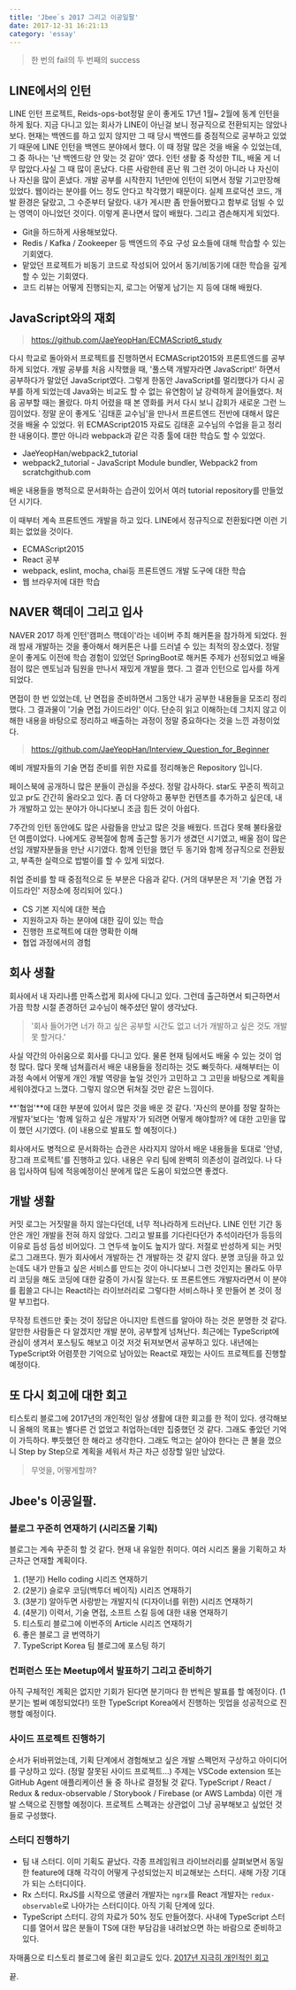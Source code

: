 ```yaml
---
title: 'Jbee`s 2017 그리고 이공일팔'
date: 2017-12-31 16:21:13
category: 'essay'
---
```


> 한 번의 fail의 두 번째의 success

## LINE에서의 인턴

LINE 인턴 프로젝트, Reids-ops-bot정말 운이 좋게도 17년 1월~ 2월에 동계 인턴을 하게 됬다. 지금 다니고 있는 회사가 LINE이 아닌걸 보니 정규직으로 전환되지는 않았나보다. 현재는 백엔드를 하고 있지 않지만 그 때 당시 백엔드를 중점적으로 공부하고 있었기 때문에 LINE 인턴을 백엔드 분야에서 했다. 이 때 정말 많은 것을 배울 수 있었는데, 그 중 하나는 '난 백엔드랑 안 맞는 것 같아' 였다.
인턴 생활 중 작성한 TIL, 배울 게 너무 많았다.사실 그 때 많이 혼났다. 다른 사람한테 혼난 뭐 그런 것이 아니라 나 자신이 나 자신을 많이 혼냈다. 개발 공부를 시작한지 1년만에 인턴이 되면서 정말 기고만장해 있었다. 웹이라는 분야를 어느 정도 안다고 착각했기 때문이다. 실제 프로덕션 코드, 개발 환경은 달랐고, 그 수준부터 달랐다. 내가 게시판 좀 만들어봤다고 함부로 덤빌 수 있는 영역이 아니었던 것이다. 이렇게 혼나면서 많이 배웠다. 그리고 겸손해지게 되었다.

- Git을 하드하게 사용해보았다.
- Redis / Kafka / Zookeeper 등 백엔드의 주요 구성 요소들에 대해 학습할 수 있는 기회였다.
- 맡았던 프로젝트가 비동기 코드로 작성되어 있어서 동기/비동기에 대한 학습을 깊게 할 수 있는 기회였다.
- 코드 리뷰는 어떻게 진행되는지, 로그는 어떻게 남기는 지 등에 대해 배웠다.

## JavaScript와의 재회

> https://github.com/JaeYeopHan/ECMAScript6_study

다시 학교로 돌아와서 프로젝트를 진행하면서 ECMAScript2015와 프론트엔드를 공부하게 되었다. 개발 공부를 처음 시작했을 때, '풀스택 개발자라면 JavaScript!' 하면서 공부하다가 말았던 JavaScript였다. 그렇게 한동안 JavaScript를 멀리했다가 다시 공부를 하게 되었는데 Java와는 비교도 할 수 없는 유연함이 날 강력하게 끌어들였다. 처음 공부할 때는 몰랐다. 마치 어렸을 때 본 영화를 커서 다시 보니 감회가 새로운 그런 느낌이었다. 정말 운이 좋게도 '김태훈 교수님'을 만나서 프론트엔드 전반에 대해서 많은 것을 배울 수 있었다. 위 ECMAScript2015 자료도 김태훈 교수님의 수업을 듣고 정리한 내용이다. 뿐만 아니라 webpack과 같은 각종 툴에 대한 학습도 할 수 있었다.

- JaeYeopHan/webpack2_tutorial
- webpack2_tutorial - JavaScript Module bundler, Webpack2 from scratchgithub.com

배운 내용들을 병적으로 문서화하는 습관이 있어서 여러 tutorial repository를 만들었던 시기다.

이 때부터 계속 프론트엔드 개발을 하고 있다. LINE에서 정규직으로 전환됬다면 이런 기회는 없었을 것이다.

- ECMAScript2015
- React 공부
- webpack, eslint, mocha, chai등 프론트엔드 개발 도구에 대한 학습
- 웹 브라우저에 대한 학습

## NAVER 핵데이 그리고 입사

NAVER 2017 하계 인턴'캠퍼스 핵데이'라는 네이버 주최 해커톤을 참가하게 되었다. 원래 밤새 개발하는 것을 좋아해서 해커톤은 나를 드러낼 수 있는 최적의 장소였다. 정말 운이 좋게도 이전에 학습 경험이 있었던 SpringBoot로 해커톤 주제가 선정되었고 배울 점이 많은 멘토님과 팀원을 만나서 재밌게 개발을 했다. 그 결과 인턴으로 입사를 하게 되었다.

면접이 한 번 있었는데, 난 면접을 준비하면서 그동안 내가 공부한 내용들을 모조리 정리했다. 그 결과물이 '기술 면접 가이드라인' 이다. 단순히 읽고 이해하는데 그치지 않고 이해한 내용을 바탕으로 정리하고 배출하는 과정이 정말 중요하다는 것을 느낀 과정이었다.

> https://github.com/JaeYeopHan/Interview_Question_for_Beginner

예비 개발자들의 기술 면접 준비를 위한 자료를 정리해놓은 Repository 입니다.

페이스북에 공개하니 많은 분들이 관심을 주셨다. 정말 감사하다. star도 꾸준히 찍히고 있고 pr도 간간히 올라오고 있다. 좀 더 다양하고 풍부한 컨텐츠를 추가하고 싶은데, 내가 개발하고 있는 분야가 아니다보니 조금 힘든 것이 아쉽다.

7주간의 인턴 동안에도 많은 사람들을 만났고 많은 것을 배웠다. 뜨겁다 못해 불타올랐던 여름이었다. 나에게도 광복절에 함께 출근할 동기가 생겼던 시기였고, 배울 점이 많은 선임 개발자분들을 만난 시기였다. 함께 인턴을 했던 두 동기와 함께 정규직으로 전환됬고, 부족한 실력으로 밥벌이를 할 수 있게 되었다.

취업 준비를 할 때 중점적으로 둔 부분은 다음과 같다. (거의 대부분은 저 '기술 면접 가이드라인' 저장소에 정리되어 있다.)

- CS 기본 지식에 대한 복습
- 지원하고자 하는 분야에 대한 깊이 있는 학습
- 진행한 프로젝트에 대한 명확한 이해
- 협업 과정에서의 경험

## 회사 생활

회사에서 내 자리나름 만족스럽게 회사에 다니고 있다. 그런데 출근하면서 퇴근하면서 가끔 학창 시절 존경하던 교수님이 해주셨던 말이 생각났다.

> '회사 들어가면 너가 하고 싶은 공부할 시간도 없고 너가 개발하고 싶은 것도 개발 못 할거다.'

사실 약간의 아쉬움으로 회사를 다니고 있다. 물론 현재 팀에서도 배울 수 있는 것이 엄청 많다. 많다 못해 넘쳐흘러서 배운 내용들을 정리하는 것도 빠듯하다. 새해부터는 이 과정 속에서 어떻게 개인 개발 역량을 높일 것인가 고민하고 그 고민을 바탕으로 계획을 세워야겠다고 느꼈다. 그렇지 않으면 뒤쳐질 것만 같은 느낌이다.

**'협업'**에 대한 부분에 있어서 많은 것을 배운 것 같다. '자신의 분야를 정말 잘하는 개발자'보다는 '함께 일하고 싶은 개발자'가 되려면 어떻게 해야할까? 에 대한 고민을 많이 했던 시기였다. (이 내용으로 발표도 할 예정이다.)

회사에서도 병적으로 문서화하는 습관은 사라지지 않아서 배운 내용들을 토대로 '안녕, 장그래 프로젝트'를 진행하고 있다. 내용은 우리 팀에 완벽히 의존성이 걸려있다. 나 다음 입사하여 팀에 적응예정이신 분에게 많은 도움이 되었으면 좋겠다.

## 개발 생활

커밋 로그는 거짓말을 하지 않는다던데, 너무 적나라하게 드러난다. LINE 인턴 기간 동안은 개인 개발을 전혀 하지 않았다. 그리고 발표를 기다린다던가 추석이라던가 등등의 이유로 듬성 듬성 비어있다. 그 연두색 높이도 높지가 않다. 저절로 반성하게 되는 커밋 로그 그래프다.
뭔가 회사에서 개발하는 건 개발하는 것 같지 않다. 분명 코딩을 하고 있는데도 내가 만들고 싶은 서비스를 만드는 것이 아니다보니 그런 것인지는 몰라도 아무리 코딩을 해도 코딩에 대한 갈증이 가시질 않는다. 또 프론트엔드 개발자라면서 이 분야를 휩쓸고 다니는 React라는 라이브러리로 그렇다한 서비스하나 못 만들어 본 것이 정말 부끄럽다.

무작정 트렌드만 좇는 것이 정답은 아니지만 트렌드를 알아야 하는 것은 분명한 것 같다. 알만한 사람들은 다 알겠지만 개발 분야, 공부할게 넘쳐난다. 최근에는 TypeScript에 관심이 생겨서 포스팅도 해보고 이것 저것 뒤져보면서 공부하고 있다. 내년에는 TypeScript와 어렴풋한 기억으로 남아있는 React로 재밌는 사이드 프로젝트를 진행할 예정이다.

## 또 다시 회고에 대한 회고

티스토리 블로그에 2017년의 개인적인 일상 생활에 대한 회고를 한 적이 있다. 생각해보니 올해의 목표는 별다른 건 없었고 취업하는데만 집중했던 것 같다. 그래도 좋았던 기억이 가득하다. 뿌듯했던 한 해라고 생각한다. 그래도 먹고는 살아야 한다는 큰 불을 껐으니 Step by Step으로 계획을 세워서 차근 차근 성장할 일만 남았다.

> 무엇을, 어떻게할까?

## Jbee's 이공일팔.

### 블로그 꾸준히 연재하기 (시리즈물 기획)

블로그는 계속 꾸준히 할 것 같다. 현재 내 유일한 취미다. 여러 시리즈 물을 기획하고 차근차근 연재할 계획이다.

1. (1분기) Hello coding 시리즈 연재하기
2. (2분기) 슬로우 코딩(백투더 베이직) 시리즈 연재하기
3. (3분기) 알아두면 사랑받는 개발지식 (디자이너를 위한) 시리즈 연재하기
4. (4분기) 이력서, 기술 면접, 소프트 스킬 등에 대한 내용 연재하기
5. 티스토리 블로그에 이번주의 Article 시리즈 연재하기
6. 좋은 블로그 글 번역하기
7. TypeScript Korea 팀 블로그에 포스팅 하기

### 컨퍼런스 또는 Meetup에서 발표하기 그리고 준비하기

아직 구체적인 계획은 없지만 기회가 된다면 분기마다 한 번씩은 발표를 할 예정이다. (1분기는 벌써 예정되었다!) 또한 TypeScript Korea에서 진행하는 밋업을 성공적으로 진행할 예정이다.

### 사이드 프로젝트 진행하기

순서가 뒤바뀌었는데, 기획 단계에서 경험해보고 싶은 개발 스펙먼저 구상하고 아이디어를 구상하고 있다. (정말 잘못된 사이드 프로젝트…) 주제는 VSCode extension 또는 GitHub Agent 애플리케이션 둘 중 하나로 결정될 것 같다.
TypeScript / React / Redux & redux-observable / Storybook / Firebase (or AWS Lambda) 이런 개발 스택으로 진행할 예정이다. 프로젝트 스펙과는 상관없이 그냥 공부해보고 싶었던 것들로 구성했다.

### 스터디 진행하기

- 팀 내 스터디. 이미 기획도 끝났다. 각종 프레임워크 라이브러리를 살펴보면서 동일한 feature에 대해 각각이 어떻게 구성되었는지 비교해보는 스터디. 새해 가장 기대가 되는 스터디이다.
- Rx 스터디. RxJS를 시작으로 앵귤러 개발자는 `ngrx`를 React 개발자는 `redux-observable`로 나아가는 스터디이다. 아직 기획 단계에 있다.
- TypeScript 스터디. 강의 자료가 50% 정도 만들어졌다. 사내에 TypeScript 스터디를 열어서 많은 분들이 TS에 대한 부담감을 내려놨으면 하는 바람으로 준비하고 있다.

자매품으로 티스토리 블로그에 올린 회고글도 있다. [2017년 지극히 개인적인 회고](https://asfirstalways.tistory.com/374)

끝.
